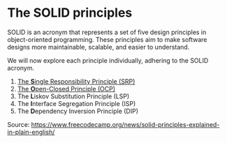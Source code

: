 # The SOLID principles

SOLID is an acronym that represents a set of five design principles in object-oriented programming. These principles aim to make software designs more maintainable, scalable, and easier to understand.

We will now explore each principle individually, adhering to the SOLID acronym.

1. [The **S**ingle Responsibility Principle (SRP)](./SRP.md)
2. [The **O**pen-Closed Principle (OCP)](./OCP.md)
3. The **L**iskov Substitution Principle (LSP)
4. The **I**nterface Segregation Principle (ISP)
5. The **D**ependency Inversion Principle (DIP)

Source: https://www.freecodecamp.org/news/solid-principles-explained-in-plain-english/